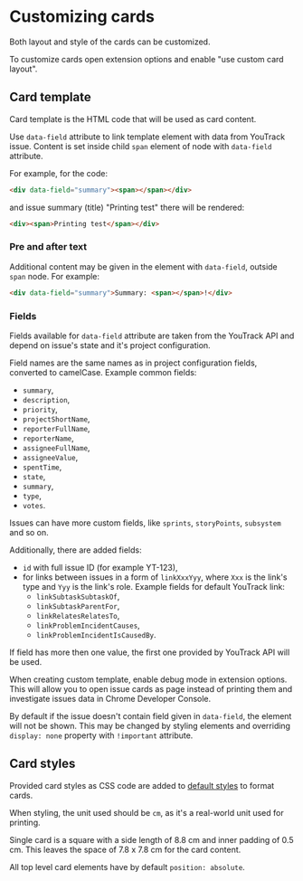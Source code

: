 # Customizing cards

Both layout and style of the cards can be customized.

To customize cards open extension options and enable "use custom card layout".

## Card template

Card template is the HTML code that will be used as card content.

Use `data-field` attribute to link template element with data from YouTrack issue.
Content is set inside child `span` element of node with `data-field` attribute.

For example, for the code:

```html
<div data-field="summary"><span></span></div>
```

and issue summary (title) "Printing test"
there will be rendered:

```html
<div><span>Printing test</span></div>
```

### Pre and after text

Additional content may be given in the element with `data-field`,
outside `span` node. For example:

```html
<div data-field="summary">Summary: <span></span>!</div>
```

### Fields

Fields available for `data-field` attribute are taken from the YouTrack API
and depend on issue's state and it's project configuration.

Field names are the same names as in project configuration fields,
converted to camelCase. Example common fields:
- `summary`,
- `description`,
- `priority`,
- `projectShortName`,
- `reporterFullName`,
- `reporterName`,
- `assigneeFullName`,
- `assigneeValue`,
- `spentTime`,
- `state`,
- `summary`,
- `type`,
- `votes`.

Issues can have more custom fields, like `sprints`, `storyPoints`, `subsystem`
and so on.

Additionally, there are added fields:
- `id` with full issue ID (for example YT-123),
- for links between issues in a form of `linkXxxYyy`,
where `Xxx` is the link's type and `Yyy` is the link's role.
Example fields for default YouTrack link:
  - `linkSubtaskSubtaskOf`,
  - `linkSubtaskParentFor`,
  - `linkRelatesRelatesTo`,
  - `linkProblemIncidentCauses`,
  - `linkProblemIncidentIsCausedBy`.

If field has more then one value, the first one provided by YouTrack API
will be used.

When creating custom template, enable debug mode in extension options.
This will allow you to open issue cards as page instead of printing them
and investigate issues data in Chrome Developer Console.

By default if the issue doesn't contain field given in `data-field`,
the element will not be shown.
This may be changed by styling elements and overriding `display: none` property
with `!important` attribute.

## Card styles

Provided card styles as CSS code are added to
[default styles](../resources/css/card.less)
to format cards.

When styling, the unit used should be `cm`,
as it's a real-world unit used for printing.

Single card is a square with a side length of 8.8 cm
and inner padding of 0.5 cm.
This leaves the space of 7.8 x 7.8 cm for the card content.

All top level card elements have by default `position: absolute`.
